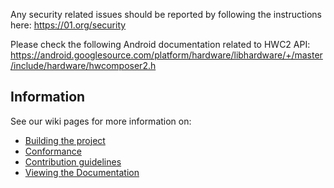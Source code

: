 Any security related issues should be reported by following the instructions here:
https://01.org/security

Please check the following Android documentation related to HWC2 API:
https://android.googlesource.com/platform/hardware/libhardware/+/master/include/hardware/hwcomposer2.h  

## Information

See our wiki pages for more information on:
* [Building the project](https://github.com/intel/IA-Hardware-Composer/wiki/Build)
* [Conformance](https://github.com/intel/IA-Hardware-Composer/wiki/Conformance)
* [Contribution guidelines](https://github.com/intel/IA-Hardware-Composer/wiki/Contributions)
* [Viewing the Documentation](https://github.com/intel/IA-Hardware-Composer/wiki/Documentation)
